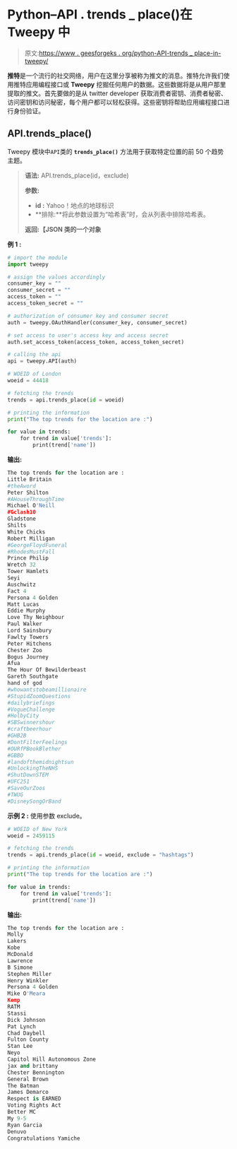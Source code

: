 # Python–API . trends _ place()在 Tweepy 中

> 原文:[https://www . geesforgeks . org/python-API-trends _ place-in-tweepy/](https://www.geeksforgeeks.org/python-api-trends_place-in-tweepy/)

**推特**是一个流行的社交网络，用户在这里分享被称为推文的消息。推特允许我们使用推特应用编程接口或 **Tweepy** 挖掘任何用户的数据。这些数据将是从用户那里提取的推文。首先要做的是从 twitter developer 获取消费者密钥、消费者秘密、访问密钥和访问秘密，每个用户都可以轻松获得。这些密钥将帮助应用编程接口进行身份验证。

## API.trends_place()

Tweepy 模块中`API`类的 **`trends_place()`** 方法用于获取特定位置的前 50 个趋势主题。

> **语法:** API.trends_place(id，exclude)
> 
> **参数:**
> 
> *   **id :** Yahoo！地点的地球标识
> *   **排除:**将此参数设置为“哈希表”时，会从列表中排除哈希表。
> 
> **返回:【JSON 类的一个对象**

**例 1 :**

```py
# import the module
import tweepy

# assign the values accordingly
consumer_key = ""
consumer_secret = ""
access_token = ""
access_token_secret = ""

# authorization of consumer key and consumer secret
auth = tweepy.OAuthHandler(consumer_key, consumer_secret)

# set access to user's access key and access secret 
auth.set_access_token(access_token, access_token_secret)

# calling the api 
api = tweepy.API(auth)

# WOEID of London
woeid = 44418

# fetching the trends
trends = api.trends_place(id = woeid)

# printing the information
print("The top trends for the location are :")

for value in trends:
    for trend in value['trends']:
        print(trend['name'])
```

**输出:**

```py
The top trends for the location are :
Little Britain
#theAword
Peter Shilton
#AHouseThroughTime
Michael O'Neill
#Gclash10
Gladstone
Shilts
White Chicks
Robert Milligan
#GeorgeFloydFuneral
#RhodesMustFall
Prince Philip
Wretch 32
Tower Hamlets
Seyi
Auschwitz
Fact 4
Persona 4 Golden
Matt Lucas
Eddie Murphy
Love Thy Neighbour
Paul Walker
Lord Sainsbury
Fawlty Towers
Peter Hitchens
Chester Zoo
Bogus Journey
Afua
The Hour Of Bewilderbeast
Gareth Southgate
hand of god
#whowantstobeamillionaire
#StupidZoomQuestions
#dailybriefings
#VogueChallenge
#HolbyCity
#SBSwinnershour
#craftbeerhour
#GHB2B
#DontFilterFeelings
#OURfPBookBlether
#GBBO
#landofthemidnightsun
#UnlockingTheNHS
#ShutDownSTEM
#UFC251
#SaveOurZoos
#TWUG
#DisneySongOrBand

```

**示例 2 :** 使用参数 exclude。

```py
# WOEID of New York
woeid = 2459115

# fetching the trends
trends = api.trends_place(id = woeid, exclude = "hashtags")

# printing the information
print("The top trends for the location are :")

for value in trends:
    for trend in value['trends']:
        print(trend['name'])
```

**输出:**

```py
The top trends for the location are :
Molly
Lakers
Kobe
McDonald
Lawrence
B Simone
Stephen Miller
Henry Winkler
Persona 4 Golden
Mike O'Meara
Kemp
RATM
Stassi
Dick Johnson
Pat Lynch
Chad Daybell
Fulton County
Stan Lee
Neyo
Capitol Hill Autonomous Zone
jax and brittany
Chester Bennington
General Brown
The Batman
James Demarco
Respect is EARNED
Voting Rights Act
Better MC
My 9-5
Ryan Garcia
Denuvo
Congratulations Yamiche

```